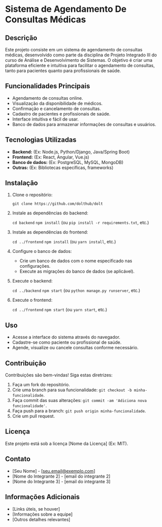# Sistema de Agendamento De Consultas Médicas

## Descrição

Este projeto consiste em um sistema de agendamento de consultas médicas, desenvolvido como parte da disciplina de Projeto Integrado III do curso de Análise e Desenvolvimento de Sistemas. O objetivo é criar uma plataforma eficiente e intuitiva para facilitar o agendamento de consultas, tanto para pacientes quanto para profissionais de saúde.

## Funcionalidades Principais

* Agendamento de consultas online.
* Visualização da disponibilidade de médicos.
* Confirmação e cancelamento de consultas.
* Cadastro de pacientes e profissionais de saúde.
* Interface intuitiva e fácil de usar.
* Banco de dados para armazenar informações de consultas e usuários.

## Tecnologias Utilizadas

* **Backend:** (Ex: Node.js, Python/Django, Java/Spring Boot)
* **Frontend:** (Ex: React, Angular, Vue.js)
* **Banco de dados:** (Ex: PostgreSQL, MySQL, MongoDB)
* **Outras:** (Ex: Bibliotecas específicas, frameworks)

## Instalação

1.  Clone o repositório:

    `git clone https://github.com/dolthub/dolt`

2.  Instale as dependências do backend:

    `cd backend`
    `npm install` (ou `pip install -r requirements.txt`, etc.)

3.  Instale as dependências do frontend:

    `cd ../frontend`
    `npm install` (ou `yarn install`, etc.)

4.  Configure o banco de dados:
    * Crie um banco de dados com o nome especificado nas configurações.
    * Execute as migrações do banco de dados (se aplicável).

5.  Execute o backend:

    `cd ../backend`
    `npm start` (ou `python manage.py runserver`, etc.)

6.  Execute o frontend:

    `cd ../frontend`
    `npm start` (ou `yarn start`, etc.)

## Uso

* Acesse a interface do sistema através do navegador.
* Cadastre-se como paciente ou profissional de saúde.
* Agende, visualize ou cancele consultas conforme necessário.

## Contribuição

Contribuições são bem-vindas! Siga estas diretrizes:

1.  Faça um fork do repositório.
2.  Crie uma branch para sua funcionalidade: `git checkout -b minha-funcionalidade`.
3.  Faça commit das suas alterações: `git commit -am 'Adiciona nova funcionalidade'`.
4.  Faça push para a branch: `git push origin minha-funcionalidade`.
5.  Crie um pull request.

## Licença

Este projeto está sob a licença [Nome da Licença] (Ex: MIT).

## Contato

* [Seu Nome] - [seu.email@exemplo.com]
* [Nome do Integrante 2] - [email do integrante 2]
* [Nome do Integrante 3] - [email do integrante 3]

## Informações Adicionais

* [Links úteis, se houver]
* [Informações sobre a equipe]
* [Outros detalhes relevantes]
